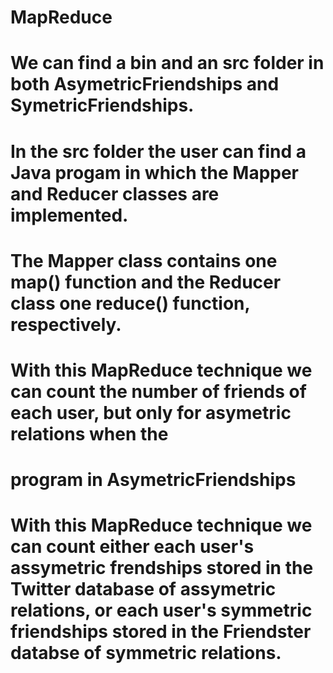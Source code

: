 # MapReduce
# We can find a bin and an src folder in both AsymetricFriendships and SymetricFriendships. 
# In the src folder the user can find a Java progam in which the Mapper and Reducer classes are implemented.
# The Mapper class contains one map() function and the Reducer class one reduce() function, respectively.
# With this MapReduce technique we can count the number of friends of each user, but only for asymetric relations when the
# program in AsymetricFriendships 

# With this MapReduce technique we can count either each user's assymetric frendships stored in the Twitter database of assymetric relations, or each user's symmetric friendships stored in the Friendster databse of symmetric relations.
